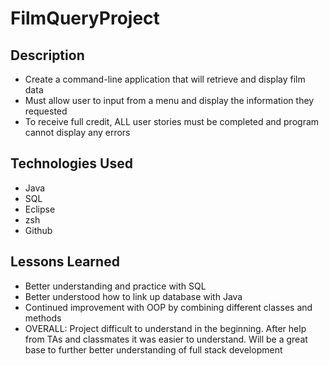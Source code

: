 # FilmQueryProject

## Description

* Create a command-line application that will retrieve and display film data
* Must allow user to input from a menu and display the information they requested
* To receive full credit, ALL user stories must be completed and program cannot display any errors

## Technologies Used

* Java
* SQL
* Eclipse
* zsh
* Github


## Lessons Learned

* Better understanding and practice with SQL
* Better understood how to link up database with Java
* Continued improvement with OOP by combining different classes and methods
* OVERALL: Project difficult to understand in the beginning. After help from TAs and classmates it was easier to understand. Will be a great base to further better understanding of full stack development
